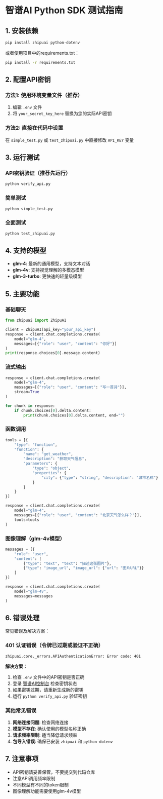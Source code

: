# 智谱AI Python SDK 测试指南

## 1. 安装依赖

```bash
pip install zhipuai python-dotenv
```

或者使用项目中的requirements.txt：

```bash
pip install -r requirements.txt
```

## 2. 配置API密钥

### 方法1: 使用环境变量文件（推荐）
1. 编辑 `.env` 文件
2. 将 `your_secret_key_here` 替换为您的实际API密钥

### 方法2: 直接在代码中设置
在 `simple_test.py` 或 `test_zhipuai.py` 中直接修改 `API_KEY` 变量

## 3. 运行测试

### API密钥验证（推荐先运行）
```bash
python verify_api.py
```

### 简单测试
```bash
python simple_test.py
```

### 全面测试
```bash
python test_zhipuai.py
```

## 4. 支持的模型

- **glm-4**: 最新的通用模型，支持文本对话
- **glm-4v**: 支持视觉理解的多模态模型
- **glm-3-turbo**: 更快速的轻量级模型

## 5. 主要功能

### 基础聊天
```python
from zhipuai import ZhipuAI

client = ZhipuAI(api_key="your_api_key")
response = client.chat.completions.create(
    model="glm-4",
    messages=[{"role": "user", "content": "你好"}]
)
print(response.choices[0].message.content)
```

### 流式输出
```python
response = client.chat.completions.create(
    model="glm-4",
    messages=[{"role": "user", "content": "写一首诗"}],
    stream=True
)

for chunk in response:
    if chunk.choices[0].delta.content:
        print(chunk.choices[0].delta.content, end="")
```

### 函数调用
```python
tools = [{
    "type": "function",
    "function": {
        "name": "get_weather",
        "description": "获取天气信息",
        "parameters": {
            "type": "object",
            "properties": {
                "city": {"type": "string", "description": "城市名称"}
            }
        }
    }
}]

response = client.chat.completions.create(
    model="glm-4",
    messages=[{"role": "user", "content": "北京天气怎么样？"}],
    tools=tools
)
```

### 图像理解（glm-4v模型）
```python
messages = [{
    "role": "user",
    "content": [
        {"type": "text", "text": "描述这张图片"},
        {"type": "image_url", "image_url": {"url": "图片URL"}}
    ]
}]

response = client.chat.completions.create(
    model="glm-4v",
    messages=messages
)
```

## 6. 错误处理

常见错误及解决方案：

### 401 认证错误（令牌已过期或验证不正确）
```
zhipuai.core._errors.APIAuthenticationError: Error code: 401
```
**解决方案：**
1. 检查 `.env` 文件中的API密钥是否正确
2. 登录 [智谱AI控制台](https://bigmodel.cn/console/overview) 检查密钥状态
3. 如果密钥过期，请重新生成新的密钥
4. 运行 `python verify_api.py` 验证密钥

### 其他常见错误
1. **网络连接问题**: 检查网络连接
2. **模型不存在**: 确认使用的模型名称正确
3. **请求频率限制**: 适当降低请求频率
4. **包导入错误**: 确保已安装 `zhipuai` 和 `python-dotenv`

## 7. 注意事项

- API密钥请妥善保管，不要提交到代码仓库
- 注意API调用频率限制
- 不同模型有不同的token限制
- 图像理解功能需要使用glm-4v模型

